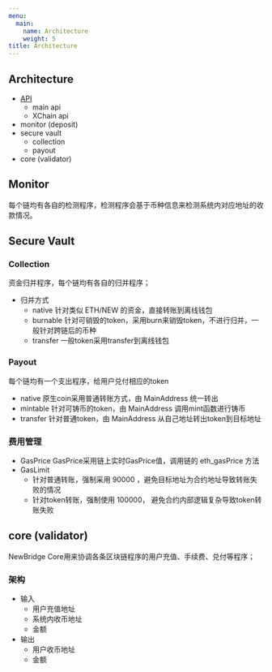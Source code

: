```yaml
---
menu:
  main:
    name: Architecture
    weight: 5
title: Architecture
---
```


## Architecture

- [API](api/README.md)
  - main api
  - XChain api
- monitor (deposit)
- secure vault
  - collection
  - payout
- core (validator)

## Monitor

每个链均有各自的检测程序，检测程序会基于币种信息来检测系统内对应地址的收款情况。


## Secure Vault

### Collection

资金归并程序，每个链均有各自的归并程序；

- 归并方式
  - native
    针对类似 ETH/NEW 的资金，直接转账到离线钱包
  - burnable
    针对可销毁的token，采用burn来销毁token，不进行归并，一般针对跨链后的币种
  - transfer
    一般token采用transfer到离线钱包

### Payout

每个链均有一个支出程序，给用户兑付相应的token

- native
  原生coin采用普通转账方式，由 MainAddress 统一转出
- mintable
  针对可铸币的token，由 MainAddress 调用mint函数进行铸币
- transfer
  针对普通token，由 MainAddress 从自己地址转出token到目标地址

### 费用管理

- GasPrice
  GasPrice采用链上实时GasPrice值，调用链的 eth_gasPrice 方法
- GasLimit
  - 针对普通转账，强制采用 90000 ，避免目标地址为合约地址导致转账失败的情况
  - 针对token转账，强制使用 100000， 避免合约内部逻辑复杂导致token转账失败

## core (validator)

NewBridge Core用来协调各条区块链程序的用户充值、手续费、兑付等程序；

### 架构

- 输入
  - 用户充值地址
  - 系统内收币地址
  - 金额
- 输出
  - 用户收币地址
  - 金额

